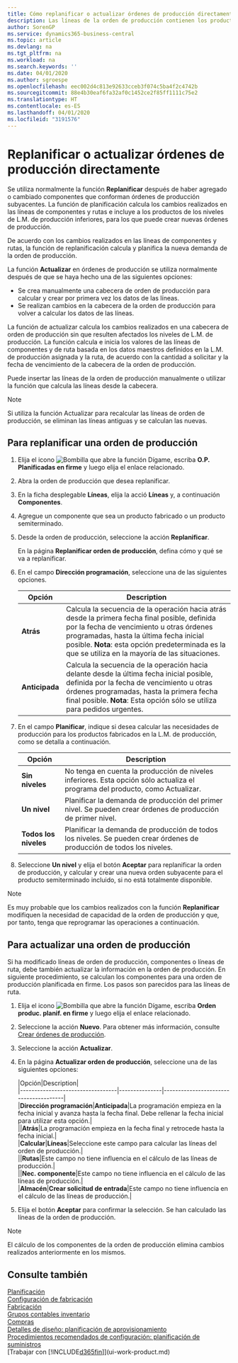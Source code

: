 ```yaml
---
title: Cómo replanificar o actualizar órdenes de producción directamente | Documentos de Microsoft
description: Las líneas de la orden de producción contienen los productos que se van a fabricar en la orden de producción.
author: SorenGP
ms.service: dynamics365-business-central
ms.topic: article
ms.devlang: na
ms.tgt_pltfrm: na
ms.workload: na
ms.search.keywords: ''
ms.date: 04/01/2020
ms.author: sgroespe
ms.openlocfilehash: eec002d4c813e92633cceb3f074c5ba4f2c4742b
ms.sourcegitcommit: 88e4b30eaf6fa32af0c1452ce2f85ff1111c75e2
ms.translationtype: HT
ms.contentlocale: es-ES
ms.lasthandoff: 04/01/2020
ms.locfileid: "3191576"
---
```

# <a name="replan-or-refresh-production-orders-directly"></a>Replanificar o actualizar órdenes de producción directamente
Se utiliza normalmente la función **Replanificar** después de haber agregado o cambiado componentes que conforman órdenes de producción subyacentes. La función de planificación calcula los cambios realizados en las líneas de componentes y rutas e incluye a los productos de los niveles de L.M. de producción inferiores, para los que puede crear nuevas órdenes de producción.  

De acuerdo con los cambios realizados en las líneas de componentes y rutas, la función de replanificación calcula y planifica la nueva demanda de la orden de producción.  

La función **Actualizar** en órdenes de producción se utiliza normalmente después de que se haya hecho una de las siguientes opciones:

- Se crea manualmente una cabecera de orden de producción para calcular y crear por primera vez los datos de las líneas.
- Se realizan cambios en la cabecera de la orden de producción para volver a calcular los datos de las líneas.

La función de actualizar calcula los cambios realizados en una cabecera de orden de producción sin que resulten afectados los niveles de L.M. de producción. La función calcula e inicia los valores de las líneas de componentes y de ruta basada en los datos maestros definidos en la L.M. de producción asignada y la ruta, de acuerdo con la cantidad a solicitar y la fecha de vencimiento de la cabecera de la orden de producción.

Puede insertar las líneas de la orden de producción manualmente o utilizar la función que calcula las líneas desde la cabecera.  

> [!NOTE]
> Si utiliza la función Actualizar para recalcular las líneas de orden de producción, se eliminan las líneas antiguas y se calculan las nuevas.  

## <a name="to-replan-a-production-order"></a>Para replanificar una orden de producción  
1.  Elija el icono ![Bombilla que abre la función Dígame](media/ui-search/search_small.png "Dígame qué desea hacer"), escriba **O.P. Planificadas en firme** y luego elija el enlace relacionado.  
2.  Abra la orden de producción que desea replanificar.  
3.  En la ficha desplegable **Líneas**, elija la acció **Líneas** y, a continuación **Componentes**.  
4.  Agregue un componente que sea un producto fabricado o un producto semiterminado.  
5.  Desde la orden de producción, seleccione la acción **Replanificar**.  

    En la página **Replanificar orden de producción**, defina cómo y qué se va a replanificar.  
6.  En el campo **Dirección programación**, seleccione una de las siguientes opciones.  

    |Opción|Description|  
    |----------------------------------|---------------------------------------|  
    |**Atrás**|Calcula la secuencia de la operación hacia atrás desde la primera fecha final posible, definida por la fecha de vencimiento u otras órdenes programadas, hasta la última fecha inicial posible. **Nota**: esta opción predeterminada es la que se utiliza en la mayoría de las situaciones.|  
    |**Anticipada**|Calcula la secuencia de la operación hacia delante desde la última fecha inicial posible, definida por la fecha de vencimiento u otras órdenes programadas, hasta la primera fecha final posible. **Nota**: Esta opción sólo se utiliza para pedidos urgentes.|  

7.  En el campo **Planificar**, indique si desea calcular las necesidades de producción para los productos fabricados en la L.M. de producción, como se detalla a continuación.  

    |Opción|Description|  
    |----------------------------------|---------------------------------------|  
    |**Sin niveles**|No tenga en cuenta la producción de niveles inferiores. Esta opción sólo actualiza el programa del producto, como Actualizar.|  
    |**Un nivel**|Planificar la demanda de producción del primer nivel. Se pueden crear órdenes de producción de primer nivel.|  
    |**Todos los niveles**|Planificar la demanda de producción de todos los niveles. Se pueden crear órdenes de producción de todos los niveles.|  

8.  Seleccione **Un nivel** y elija el botón **Aceptar** para replanificar la orden de producción, y calcular y crear una nueva orden subyacente para el producto semiterminado incluido, si no está totalmente disponible.  

> [!NOTE]  
>  Es muy probable que los cambios realizados con la función **Replanificar** modifiquen la necesidad de capacidad de la orden de producción y que, por tanto, tenga que reprogramar las operaciones a continuación.  

## <a name="to-refresh-a-production-order"></a>Para actualizar una orden de producción  
Si ha modificado líneas de orden de producción, componentes o líneas de ruta, debe también actualizar la información en la orden de producción. En siguiente procedimiento, se calculan los componentes para una orden de producción planificada en firme. Los pasos son parecidos para las líneas de ruta.

1.  Elija el icono ![Bombilla que abre la función Dígame](media/ui-search/search_small.png "Dígame qué desea hacer"), escriba **Orden produc. planif. en firme** y luego elija el enlace relacionado.  
2.  Seleccione la acción **Nuevo**. Para obtener más información, consulte [Crear órdenes de producción](production-how-to-create-production-orders.md).  
3.  Seleccione la acción **Actualizar**.
4. En la página **Actualizar orden de producción**, seleccione una de las siguientes opciones:

    |Opción|Description|  
    |----------------------------------|---------------|---------------------------------------|  
    |**Dirección programación**|**Anticipada**|La programación empieza en la fecha inicial y avanza hasta la fecha final. Debe rellenar la fecha inicial para utilizar esta opción.|  
    ||**Atrás**|La programación empieza en la fecha final y retrocede hasta la fecha inicial.|  
    |**Calcular**|**Líneas**|Seleccione este campo para calcular las líneas del orden de producción.|  
    ||**Rutas**|Este campo no tiene influencia en el cálculo de las líneas de producción.|  
    ||**Nec. componente**|Este campo no tiene influencia en el cálculo de las líneas de producción.|  
    |**Almacén**|**Crear solicitud de entrada**|Este campo no tiene influencia en el cálculo de las líneas de producción.|  

5. Elija el botón **Aceptar** para confirmar la selección. Se han calculado las líneas de la orden de producción.

> [!NOTE]  
>  El cálculo de los componentes de la orden de producción elimina cambios realizados anteriormente en los mismos.

## <a name="see-also"></a>Consulte también  
[Planificación](production-planning.md)  
[Configuración de fabricación](production-configure-production-processes.md)  
[Fabricación](production-manage-manufacturing.md)    
[Grupos contables inventario](inventory-manage-inventory.md)  
[Compras](purchasing-manage-purchasing.md)  
[Detalles de diseño: planificación de aprovisionamiento](design-details-supply-planning.md)   
[Procedimientos recomendados de configuración: planificación de suministros](setup-best-practices-supply-planning.md)  
[Trabajar con [!INCLUDE[d365fin](includes/d365fin_md.md)]](ui-work-product.md)
